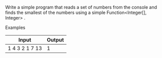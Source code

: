 Write a simple program that reads a set of numbers from the console and finds the smallest of the numbers using a simple Function\<Integer[], Integer\> .

Examples

|Input|Output|
|-----|------|
|1 4 3 2 1 7 13|1|
